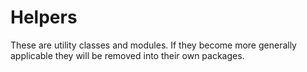 # Helpers

These are utility classes and modules. If they become more generally applicable they will be removed into their own packages.
